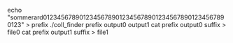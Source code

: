 echo "sommerard012345678901234567890123456789012345678901234567890123" > prefix
./coll_finder prefix output0 output1
cat prefix output0 suffix > file0
cat prefix output1 suffix > file1

